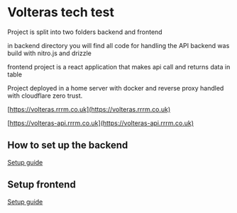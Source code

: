 # Volteras tech test

Project is split into two folders backend and frontend

in backend directory you will find all code for handling the API
backend was build with nitro.js and drizzle

frontend project is a react application that makes api call and returns data in table

Project deployed in a home server with docker and reverse proxy handled with cloudflare zero trust.


[https://volteras.rrrm.co.uk](https://volteras.rrrm.co.uk)

[https://volteras-api.rrrm.co.uk](https://volteras-api.rrrm.co.uk)


## How to set up the backend

[Setup guide](backend/README.md/)

## Setup frontend

[Setup guide](frontend/README.md/)